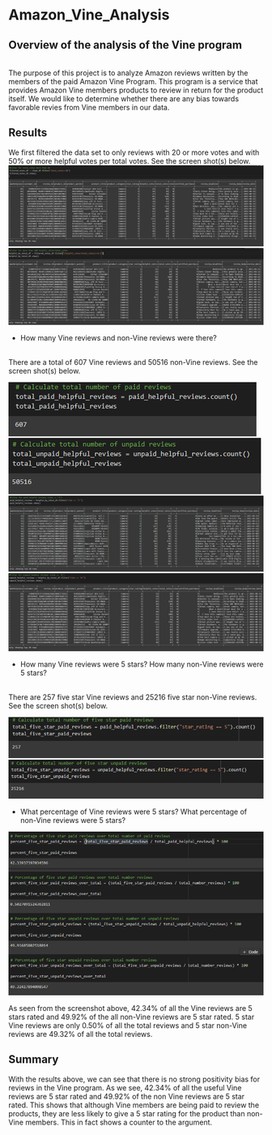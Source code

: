 # Amazon_Vine_Analysis

## Overview of the analysis of the Vine program
<br>
The purpose of this project is to analyze Amazon reviews written by the members of the paid Amazon Vine Program. This program is a service that provides Amazon Vine members products to review in return for the product itself. We would like to determine whether there are any bias towards favorable  revies from Vine members in our data.

## Results

We first filtered the data set to only reviews with 20 or more votes and with 50% or more helpful votes per total votes. See the screen shot(s) below.
![filteredDF2](images/FilteredDF2.PNG)
![filteredDF1](images/FilteredDF.PNG)
- How many Vine reviews and non-Vine reviews were there?
<br>
There are a total of 607 Vine reviews and 50516 non-Vine reviews. See the screen shot(s) below.
<br>

![count_Vine_reviews](images/count_Vine_reviews.PNG)
![count_non-Vine_reviews](images/count_non-Vine_reviews.PNG)
![Vine_reviews](images/Vine_reviews.PNG)
![non-Vine_reviews](images/non-Vine_reviews.PNG)
- How many Vine reviews were 5 stars? How many non-Vine reviews were 5 stars?
<br>
There are 257 five star Vine reviews and 25216 five star non-Vine reviews. See the screen shot(s) below.
<br>

![Vine_reviews_5_stars](images/count_Vine_five_star_reviews.PNG)
![non-Vine_reviews_5_stars](images/count_non-Vine_five_star_reviews.PNG)

- What percentage of Vine reviews were 5 stars? What percentage of non-Vine reviews were 5 stars?

![percentages](images/percentages.PNG)

 As seen from the screenshot above, 42.34% of all the Vine reviews are 5 stars rated and 49.92% of the all non-Vine reviews are 5 star rated. 5 star Vine reviews are only 0.50% of all the total reviews and 5 star non-Vine reviews are 49.32% of all the total reviews.
 
 
## Summary 
With the results above, we can see that there is no strong positivity bias for reviews in the Vine program. As we see, 42.34% of all the useful Vine reviews are 5 star rated and 49.92% of the non Vine reviews are 5 star rated. This shows that although Vine members are being paid to review the products, they are less likely to give a 5 star rating for the product than non-Vine members. This in fact shows a counter to the argument.
